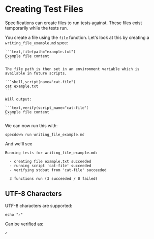 # Creating Test Files

Specifications can create files to run tests against.
These files exist temporarily while the tests run.

You create a file using the `file` function.
Let's look at this by creating a `writing_file_example.md` spec:

~~~markdown,file(path="writing_file_example.md")
```text,file(path="example.txt")
Example file content
```

The file path is then set in an environment variable which is available in future scripts.

```shell,script(name="cat-file")
cat example.txt
```

Will output:

```text,verify(script_name="cat-file")
Example file content
```
~~~

We can now run this with:

```shell,script(name="writing_file_example")
specdown run writing_file_example.md
```

And we'll see

```text,verify(script_name="writing_file_example")
Running tests for writing_file_example.md:

  - creating file example.txt succeeded
  - running script 'cat-file' succeeded
  - verifying stdout from 'cat-file' succeeded

  3 functions run (3 succeeded / 0 failed)

```

## UTF-8 Characters

UTF-8 characters are supported:

```shell,script(name="unicode_example")
echo "✓"
```

Can be verified as:

```text,verify(script_name="unicode_example")
✓
```
